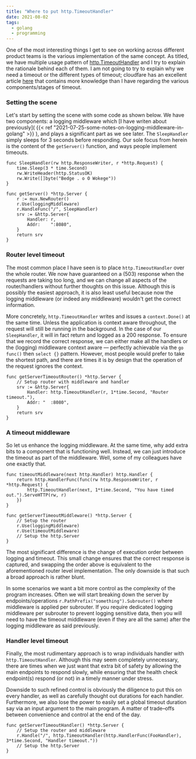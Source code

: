 ```yaml
---
title: "Where to put http.TimeoutHandler"
date: 2021-08-02
tags:
  - golang
  - programming
---
```


One of the most interesting things I get to see on working across different product teams is the
various implementation of the same concept. As titled, we have multiple usage pattern of
[http.TimeoutHandler](https://golang.org/pkg/net/http/#TimeoutHandler) and I try to explain the rationale
behind each of them. I am not going to try to explain why we need a timeout or the different types of
timeout; cloudfare has an excellent article
[here](https://blog.cloudflare.com/the-complete-guide-to-golang-net-http-timeouts/) that contains more
knowledge than I have regarding the various components/stages of timeout.

### Setting the scene

Let's start by setting the scene with some code as shown below.  We have two components:
a logging middleware which
[I have writen about previously]( {{< ref "2021-07-25-some-notes-on-logging-middleware-in-golang" >}} ), and plays
a significant part as we see later.  The `SleepHandler` simply sleeps for 3 seconds before responding.
Our sole focus from herein is the content of the `getServer()` function, and ways people implement timeouts.

```golang
func SleepHandler(rw http.ResponseWriter, r *http.Request) {
	time.Sleep(3 * time.Second)
	rw.WriteHeader(http.StatusOK)
	rw.Write([]byte("Bedge . o O Wokege"))
}

func getServer() *http.Server {
	r := mux.NewRouter()
	r.Use(loggingMiddleware)
	r.HandleFunc("/", SleepHandler)
	srv := &http.Server{
		Handler: r,
		Addr:    ":8080",
	}
	return srv
}
```

### Router level timeout

The most common place I have seen is to place `http.TimeoutHandler` over the whole router. We now
have guaranteed on a (503) response when the requests are taking too long, and we can change all
aspects of the router/handlers without further thoughts on this issue.  Although
this is possibly the easiest approach, it is also least useful because now the logging middleware
(or indeed any middleware) wouldn't get the correct information.

More concretely, `http.TimeoutHandler` writes and issues a `context.Done()` at the same time. Unless
the application is context aware throughout, the request will still be running in the background. In
the case of our `SleepHandler`, it will in fact return and logged as a 200 response. To ensure that
we record the correct response, we can either make all the handlers or the (logging) middleware context
aware &mdash; perfectly achievable via the `go func()` then `select {}` pattern.
However, most people would prefer to take the shortest path, and there are times it is by design that
the operation of the request ignores the context.

```golang
func getServerTimeoutRouter() *http.Server {
    // Setup router with middleware and handler
    srv := &http.Server{
        Handler: http.TimeoutHandler(r, 1*time.Second, "Router timeout."),
        Addr: "  :8080",
    }
    return srv
}
```

### A timeout middleware

So let us enhance the logging middleware.  At the same time, why add extra bits to a component
that is functioning well.  Instead, we can just introduce the timeout as part of the middleware.
Well, some of my colleagues have one exactly that.

```golang
func timeoutMiddleware(next http.Handler) http.Handler {
    return http.HandlerFunc(func(rw http.ResponseWriter, r *http.Request) {
        http.TimeoutHandler(next, 1*time.Second, "You have timed out.").ServeHTTP(rw, r)
    })
}

func getServerTimeoutMiddleware() *http.Server {
    // Setup the router
    r.Use(loggingMiddleware)
    r.Use(timeoutMiddleware)
    // Setup the http.Server
}
```

The most significant difference is the change of execution order between logging and timeout.
This small change ensures that the correct response is captured, and swapping the order above
is equivalent to the aforementioned router level implementation.  The only downside is that such
a broad approach is rather blunt.

In some scenarios we want a bit more control as the complexity of the program increases.
Often we will start breaking down the server by endpoints/operations `r.PathPrefix("something").Subrouter()`
where middleware is applied per subrouter.  If you require dedicated logging middleware per subrouter
to prevent logging sensitive data, then you will need to have the timeout middleware (even if they are
all the same) after the logging middleware as said previously.

### Handler level timeout

Finally, the most rudimentary approach is to wrap individuals handler with `http.TimeoutHandler`.
Although this may seem completely unnecessary, there are times when we just want that extra bit
of safety by allowing the main endpoints to respond slowly, while ensuring that the health check
endpoint(s) respond (or not) in a timely manner under stress. 

Downside to such refined control is obviously the diligence to put this on every handler, as well
as carefully thought out durations for each handler.  Furthermore, we also lose the power to easily
set a global timeout duration say via an input argument to the main program.  A matter of
trade&ndash;offs between convenience and control at the end of the day.

```golang
func getServerTimeoutHandler() *http.Server {
    // Setup the router and middleware
    r.Handle("/", http.TimeoutHandler(http.HandlerFunc(FooHandler), 3*time.Second, "Handler timeout."))
    // Setup the http.Server
}
```

